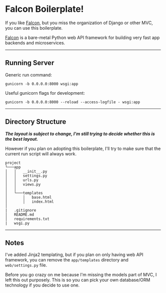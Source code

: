 Falcon Boilerplate!
===================
If you like [Falcon](https://falconframework.org/), but you miss the organization of Django or other MVC, you can use this boilerplate.

[Falcon](https://falconframework.org/) is a bare-metal Python web API framework for building very fast app backends and microservices. 

----------

Running Server
-------------

Generic run command:

`gunicorn -b 0.0.0.0:8000 wsgi:app`

Useful gunicorn flags for development:

`gunicorn -b 0.0.0.0:8000 --reload --access-logfile - wsgi:app`

----------

Directory Structure
--------------------

***The layout is subject to change, I'm still trying to decide whether this is the best layout.*** 

However if you plan on adopting this boilerplate, I'll try to make sure that the current run script will always work.

```
project
└───app
│   │   __init__.py
│   │   settings.py
│   │   urls.py
│   │   views.py
│   │
│   └───templates
│       │   base.html
│       │   index.html
│
|   .gitignore
│   README.md    
│   requirements.txt
|   wsgi.py
```

----------

Notes
--------------------

I've added Jinja2 templating, but if you plan on only having web API framework, you can remove the `app/templates` directory and `web/settings.py` file.

Before you go crazy on me because I'm missing the models part of MVC, I left this out purposely. This is so you can pick your own database/ORM technology if you decide to use one.
